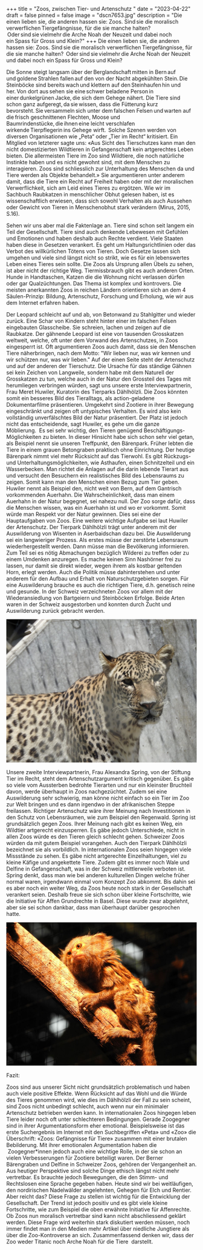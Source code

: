 +++
title = "Zoos, zwischen Tier- und Artenschutz  "
date = "2023-04-22"
draft = false
pinned = false
image = "dscn7653.jpg"
description = "Die einen lieben sie, die anderen hassen sie: Zoos. Sind sie die moralisch verwerflichen Tiergefängnisse, für die sie manche halten?  Oder sind sie vielmehr die Arche Noah der Neuzeit und dabei noch ein Spass für Gross und Klein?"
+++
Die einen lieben sie, die anderen hassen sie: Zoos. Sind sie die moralisch verwerflichen Tiergefängnisse, für die sie manche halten?  Oder sind sie vielmehr die Arche Noah der Neuzeit und dabei noch ein Spass für Gross und Klein?

Die Sonne steigt langsam über der Berglandschaft mitten in Bern auf und goldene Strahlen fallen auf den von der Nacht abgekühlten Stein. Die Steinböcke sind bereits wach und klettern auf den Steinhaufen hin und her. Von dort aus sehen sie eine schwer beladene Person in einer dunkelgrünen Jacke, die sich dem Gehege nähert. Die Tiere sind schon ganz aufgeregt, da sie wissen, dass die Fütterung kurz bevorsteht. Sie versammeln sich unter dem falschen Felsen und warten auf die frisch geschnittenen Flechten, Moose und Baumrindenstücke, die ihnen eine leicht verschlafen wirkende Tierpflegerin ins Gehege wirft.  Solche Szenen werden von diversen Organisationen wie „Peta“ oder „Tier im Recht“ kritisiert. Ein Mitglied von letzterer sagte uns: «Aus Sicht des Tierschutzes kann man den nicht domestizierten Wildtieren in Gefangenschaft kein artgerechtes Leben bieten. Die allermeisten Tiere im Zoo sind Wildtiere, die noch natürliche Instinkte haben und es nicht gewohnt sind, mit dem Menschen zu interagieren. Zoos sind schliesslich zur Unterhaltung des Menschen da und Tiere werden als Objekte behandelt.» Sie argumentieren unter anderem damit, dass die Tiere ein Recht auf Freiheit haben oder mit der moralischen Verwerflichkeit, sich am Leid eines Tieres zu ergötzen. Wie wir im Sachbuch Raubkatzen in menschlicher Obhut gelesen haben, ist es wissenschaftlich erwiesen, dass sich sowohl Verhalten als auch Aussehen oder Gewicht von Tieren in Menschenobhut stark verändern (Mirus, 2015, S.16).

Sehen wir uns aber mal die Faktenlage an. Tiere sind schon seit langem ein Teil der Gesellschaft. Tiere sind auch denkende Lebewesen mit Gefühlen und Emotionen und haben deshalb auch Rechte verdient. Viele Staaten haben diese in Gesetzen verankert. Es geht um Haltungsrichtlinien oder das Verbot des willkürlichen Tötens von Tieren. Doch Gesetze lassen sich umgehen und viele sind längst nicht so strikt, wie es für ein lebenswertes Leben eines Tieres sein sollte. Die Zoos als Ursprung allen Übels zu sehen, ist aber nicht der richtige Weg. Tiermissbrauch gibt es auch anderen Orten. Hunde in Handtaschen, Katzen die die Wohnung nicht verlassen dürfen oder gar Qualzüchtungen. Das Thema ist komplex und kontrovers. Die meisten anerkannten Zoos in reichen Ländern orientieren sich an dem 4 Säulen-Prinzip: Bildung, Artenschutz, Forschung und Erholung, wie wir aus dem Internet erfahren haben.

Der Leopard schleicht auf und ab, von Betonwand zu Stahlgitter und wieder zurück. Eine Schar von Kindern steht hinter einer im falschen Felsen eingebauten Glasscheibe. Sie schreien, lachen und zeigen auf die Raubkatze. Der gähnende Leopard ist eine von tausenden Grosskatzen weltweit, welche, oft unter dem Vorwand des Artenschutzes, in Zoos eingesperrt ist. Oft argumentieren Zoos auch damit, dass sie den Menschen Tiere näherbringen, nach dem Motto: "Wir lieben nur, was wir kennen und wir schützen nur, was wir lieben." Auf der einen Seite steht der Artenschutz und auf der anderen der Tierschutz. Die Ursache für das ständige Gähnen sei kein Zeichen von Langweile, sondern habe mit dem Naturell der Grosskatzen zu tun, welche auch in der Natur den Grossteil des Tages mit herumliegen verbringen würden, sagt uns unsere erste Interviewpartnerin, Frau Meret Huwiler, Kuratorin des Tierparks Dählhölzli. Die Zoos könnten somit ein besseres Bild des Tieralltags, als action-geladene Dokumentarfilme präsentieren. Umgekehrt sind Zootiere in ihrer Bewegung eingeschränkt und zeigen oft untypisches Verhalten. Es wird also kein vollständig unverfälschtes Bild der Natur präsentiert. Der Platz ist jedoch nicht das entscheidende, sagt Huwiler, es gehe um die ganze Möblierung.  Es sei sehr wichtig, den Tieren genügend Beschäftigungs-Möglichkeiten zu bieten. In dieser Hinsicht habe sich schon sehr viel getan, als Beispiel nennt sie unseren Treffpunkt, den Bärenpark. Früher lebten die Tiere in einem grauen Betongraben praktisch ohne Einrichtung. Der heutige Bärenpark nimmt viel mehr Rücksicht auf das Tierwohl. Es gibt Rückzugs- und Unterhaltungsmöglichkeiten, wie Asthaufen, einen Schnitzelteil und ein Wasserbecken. Man richtet die Anlagen auf die darin lebende Tierart aus und versucht den Besuchern ein realistisches Bild des Lebensraums zu zeigen. Somit kann man den Menschen einen Bezug zum Tier geben. Huwiler nennt als Beispiel den, nicht weit von Bern, auf dem Gantrisch vorkommenden Auerhahn. Die Wahrscheinlichkeit, dass man einem Auerhahn in der Natur begegnet, sei nahezu null. Der Zoo sorge dafür, dass die Menschen wissen, was ein Auerhahn ist und wo er vorkommt. Somit würde man Respekt vor der Natur gewinnen. Dies sei eine der Hauptaufgaben von Zoos. Eine weitere wichtige Aufgabe sei laut Huwiler der Artenschutz. Der Tierpark Dählhölzli trägt unter anderem mit der Auswilderung von Wisenten in Aserbaidschan dazu bei. Die Auswilderung sei ein langwieriger Prozess. Als erstes müsse der zerstörte Lebensraum wiederhergestellt werden. Dann müsse man die Bevölkerung informieren. Zum Teil sei es nötig Abmachungen bezüglich Wilderei zu treffen oder zu einem Umdenken anzuregen. Es mache keinen Sinn Nashörner frei zu lassen, nur damit sie direkt wieder, wegen ihrem als kostbar geltenden Horn, erlegt werden. Auch die Politik müsse dahinterstehen und unter anderem für den Aufbau und Erhalt von Naturschutzgebieten sorgen. Für eine Auswilderung brauche es auch die richtigen Tiere, d.h. genetisch reine und gesunde. In der Schweiz verzeichneten Zoos vor allem mit der Wiederansiedlung von Bartgeiern und Steinböcken Erfolge. Beide Arten waren in der Schweiz ausgestorben und konnten durch Zucht und Auswilderung zurück gebracht werden.   

![Leopard, Tierpark Dählhölzli, Niklas Stuber](dscn7653.jpg)



Unsere zweite Interviewpartnerin, Frau Alexandra Spring, von der Stiftung Tier im Recht, steht dem Artenschutzargument kritisch gegenüber. Es gäbe so viele vom Aussterben bedrohte Tierarten und nur ein kleinster Bruchteil davon, werde überhaupt in Zoos nachgezüchtet. Zudem sei eine Auswilderung sehr schwierig, man könne nicht einfach so ein Tier im Zoo zur Welt bringen und es dann irgendwo in der afrikanischen Steppe freilassen. Richtiger Artenschutz wäre ihrer Meinung nach Investitionen in den Schutz von Lebensräumen, wie zum Beispiel den Regenwald. Spring ist grundsätzlich gegen Zoos. Ihrer Meinung nach gibt es keinen Weg, ein Wildtier artgerecht einzusperren. Es gäbe jedoch Unterschiede, nicht in allen Zoos würde es den Tieren gleich schlecht gehen. Schweizer Zoos würden da mit gutem Beispiel vorangehen. Auch den Tierpark Dählhölzli bezeichnet sie als vorbildlich. In internationalen Zoos seien hingegen viele Missstände zu sehen. Es gäbe nicht artgerechte Einzelhaltungen, viel zu kleine Käfige und angekettete Tiere. Zudem gibt es immer noch Wale und Delfine in Gefangenschaft, was in der Schweiz mittlerweile verboten ist. Spring denkt, dass man wie bei anderen kulturellen Dingen welche früher normal waren, irgendwann einmal vom Konzept Zoo abkommt. Bis dahin sei es aber noch ein weiter Weg, da Zoos heute noch stark in der Gesellschaft verankert seien. Deshalb freue sie sich schon über kleine Fortschritte, wie die Initiative für Affen Grundrechte in Basel. Diese wurde zwar abgelehnt, aber sie sei schon dankbar, dass man überhaupt darüber gesprochen hatte.  

![Zwergseidenäffchen, Tierpark Dählhölzli, Niklas Stuber](dscn2646.jpg)



Fazit: 

Zoos sind aus unserer Sicht nicht grundsätzlich problematisch und haben auch viele positive Effekte. Wenn Rücksicht auf das Wohl und die Würde des Tieres genommen wird, wie dies im Dählhölzli der Fall zu sein scheint, sind Zoos nicht unbedingt schlecht, auch wenn nur ein minimaler Artenschutz betrieben werden kann. In internationalen Zoos hingegen leben Tiere leider noch oft unter schlechteren Bedingungen. Gerade Zoogegner sind in ihrer Argumentationsform eher emotional. Beispielsweise ist das erste Suchergebnis im Internet mit den Suchbegriffen «Peta» und «Zoo» die Überschrift: «Zoos: Gefängnisse für Tiere» zusammen mit einer brutalen Bebilderung. Mit ihrer emotionalen Argumentation haben die  Zoogegner*innen jedoch auch eine wichtige Rolle, in der sie schon an vielen Verbesserungen für Zootiere beteiligt waren. Der Berner Bärengraben und Delfine in Schweizer Zoos, gehören der Vergangenheit an. Aus heutiger Perspektive sind solche Dinge ethisch längst nicht mehr vertretbar. Es brauchte jedoch Bewegungen, die den Stimm- und Rechtslosen eine Sprache gegeben haben. Heute sind wir bei weitläufigen, den nordirischen Nadelwälder angelehnten, Gehegen für Elch und Rentier. Aber reicht das? Diese Frage zu stellen ist wichtig für die Entwicklung der Gesellschaft. Der Trend ist jedoch positiv und es gibt viele kleine Fortschritte, wie zum Beispiel die oben erwähnte Initiative für Affenrechte. Ob Zoos nun moralisch vertretbar sind kann nicht abschliessend geklärt werden. Diese Frage wird weiterhin stark diskutiert werden müssen, noch immer findet man in den Medien mehr Artikel über niedliche Jungtiere als über die Zoo-Kontroverse an sich. Zusammenfassend denken wir, dass der Zoo weder Titanic noch Arche Noah für die Tiere  darstellt.